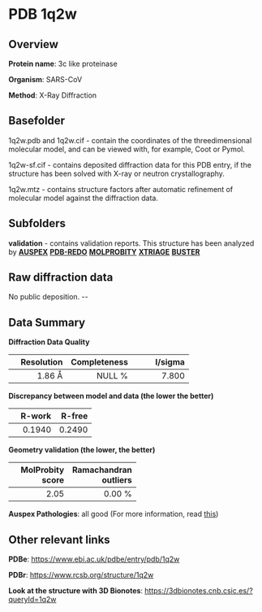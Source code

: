 # PDB 1q2w

## Overview

**Protein name**: 3c like proteinase

**Organism**: SARS-CoV

**Method**: X-Ray Diffraction

## Basefolder

1q2w.pdb and 1q2w.cif - contain the coordinates of the threedimensional molecular model, and can be viewed with, for example, Coot or Pymol.

1q2w-sf.cif - contains deposited diffraction data for this PDB entry, if the structure has been solved with X-ray or neutron crystallography.

1q2w.mtz - contains structure factors after automatic refinement of molecular model against the diffraction data.

## Subfolders





**validation** - contains validation reports. This structure has been analyzed by [**AUSPEX**](https://github.com/thorn-lab/coronavirus_structural_task_force/tree/master/pdb/3c_like_proteinase/SARS-CoV/1q2w/validation/auspex) [**PDB-REDO**](https://github.com/thorn-lab/coronavirus_structural_task_force/tree/master/pdb/3c_like_proteinase/SARS-CoV/1q2w/validation/pdb-redo) [**MOLPROBITY**](https://github.com/thorn-lab/coronavirus_structural_task_force/tree/master/pdb/3c_like_proteinase/SARS-CoV/1q2w/validation/molprobity) [**XTRIAGE**](https://github.com/thorn-lab/coronavirus_structural_task_force/blob/master/pdb/3c_like_proteinase/SARS-CoV/1q2w/validation/Xtriage_output.log) [**BUSTER**](https://www.globalphasing.com/buster/wiki/index.cgi?Covid19Pdb1Q2W)

## Raw diffraction data

No public deposition. --<br> 

## Data Summary
**Diffraction Data Quality**

|   | Resolution | Completeness| I/sigma |
|---|-------------:|----------------:|--------------:|
|   |1.86 Å|NULL  %|<img width=50/>7.800|

**Discrepancy between model and data (the lower the better)**

|   | **R-work**| **R-free**   
|---|-------------:|----------------:|           
||  0.1940|  0.2490|

**Geometry validation (the lower, the better)**

|   |**MolProbity<br>score**| **Ramachandran<br>outliers** 
|---|-------------:|----------------:|
||  2.05|  0.00 %|

**Auspex Pathologies**: all good (For more information, read [this](https://github.com/thorn-lab/coronavirus_structural_task_force/blob/master/pdb/3c_like_proteinase/SARS-CoV/1q2w/validation/auspex/1q2w_auspex_comments.txt))

 



## Other relevant links 
**PDBe**:  https://www.ebi.ac.uk/pdbe/entry/pdb/1q2w
 
**PDBr**: https://www.rcsb.org/structure/1q2w 

**Look at the structure with 3D Bionotes**: https://3dbionotes.cnb.csic.es/?queryId=1q2w

